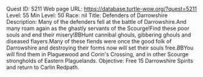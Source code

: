 Quest ID: 5211
Web page URL: https://database.turtle-wow.org/?quest=5211
Level: 55
Min Level: 50
Race: nil
Title: Defenders of Darrowshire
Description: Many of the defenders fell at the battle of Darrowshire.And many roam again as the ghastly servants of the Scourge!Find these poor souls and end their misery!$B$BHunt cannibal ghouls, gibbering ghouls and diseased flayers.Many of these fiends were once the good folk of Darrowshire and destroying their forms now will set their souls free.$B$BYou will find them in Plaguewood and Corin's Crossing, and in other Scourge strongholds of Eastern Plaguelands.
Objective: Free 15 Darrowshire Spirits and return to Carlin Redpath.
